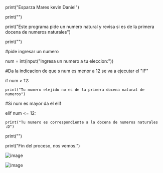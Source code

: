 print("Esparza Mares kevin Daniel")

print("")

print("Este programa pide un numero natural y revisa si es de la primera docena de numeros naturales")

print("")

#pide ingresar un numero

num = int(input("Ingresa un numero a tu eleccion:"))

#Da la indicacion de que s num es menor a 12 se va a ejecutar el "IF"

if num > 12:

    print("Tu numero elejido no es de la primera docena natural de numeros")

#Si num es mayor da el elif

elif num <= 12:

    print("Tu numero es correspondiente a la docena de numeros naturales :D")
    
print("")

print("Fin del proceso, nos vemos.")

![image](https://github.com/user-attachments/assets/bf3ec5b4-4f90-446a-9dcd-f8f1b4182550)

![image](https://github.com/user-attachments/assets/048d881c-1521-4ecd-a548-c80aca2dca2b)

